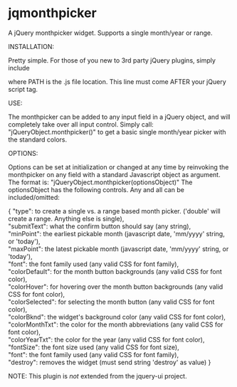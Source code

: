 jqmonthpicker
=============

A jQuery monthpicker widget. Supports a single month/year or range.

INSTALLATION:

Pretty simple. For those of you new to 3rd party jQuery plugins, simply include
<script type="text/javascript" src="PATH"></script>
where PATH is the .js file location. This line must come AFTER your jQuery script tag.


USE:

The monthpicker can be added to any input field in a jQuery object, and will completely take over all input control.
Simply call:
"jQueryObject.monthpicker()"
to get a basic single month/year picker with the standard colors.



OPTIONS:

Options can be set at initialization or changed at any time by reinvoking the monthpicker on any field
with a standard Javascript object as argument. The format is:
"jQueryObject.monthpicker(optionsObject)"
The optionsObject has the following controls. Any and all can be included/omitted:

{
  "type": to create a single vs. a range based month picker. ('double' will create a range. Anything else is single),  
  "submitText": what the confirm button should say (any string),  
  "minPoint": the earliest pickable month (javascript date, 'mm/yyyy' string, or 'today'),  
  "maxPoint": the latest pickable month (javascript date, 'mm/yyyy' string, or 'today'),  
  "font": the font family used (any valid CSS for font family),  
  "colorDefault": for the month button backgrounds (any valid CSS for font color),  
  "colorHover": for hovering over the month button backgrounds (any valid CSS for font color),  
  "colorSelected": for selecting the month button (any valid CSS for font color),  
  "colorBknd": the widget's background color (any valid CSS for font color),  
  "colorMonthTxt": the color for the month abbreviations (any valid CSS for font color),  
  "colorYearTxt": the color for the year (any valid CSS for font color),  
  "fontSize": the font size used (any valid CSS for font size),  
  "font": the font family used (any valid CSS for font family),  
  "destroy": removes the widget (must send string 'destroy' as value)
}


NOTE: This plugin is _not_ extended from the jquery-ui project. 
